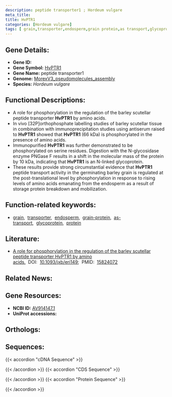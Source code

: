 ```yaml
---
description: peptide transporter1 ; Hordeum vulgare
meta_title:
title: HvPTR1
categories: [Hordeum vulgare]
tags: [ grain,transporter,endosperm,grain protein,as transport,glycoprotein,protein ]
---
```


## Gene Details:
- **Gene ID:** []()
- **Gene Symbol:** <u>HvPTR1</u>
- **Gene Name:** peptide transporter1
- **Genome:** [MorexV3_pseudomolecules_assembly](https://ensembl.gramene.org/Hordeum_vulgare/Info/Index)
- **Species:** *Hordeum vulgare*

## Functional Descriptions:
   - A role for phosphorylation in the regulation of the barley scutellar peptide transporter **HvPTR1** by amino acids.
   - In vivo [32P]orthophosphate labelling studies of barley scutellar tissue in combination with immunoprecipitation studies using antiserum raised to **HvPTR1** showed that **HvPTR1** (66 kDa) is phosphorylated in the presence of amino acids.
   - Immunopurified **HvPTR1** was further demonstrated to be phosphorylated on serine residues. Digestion with the N-glycosidase enzyme PNGase F results in a shift in the molecular mass of the protein by 10 kDa, indicating that **HvPTR1** is an N-linked glycoprotein.
   - These results provide strong circumstantial evidence that **HvPTR1** peptide transport activity in the germinating barley grain is regulated at the post-translational level by phosphorylation in response to rising levels of amino acids emanating from the endosperm as a result of storage protein breakdown and mobilization.

## Function-related keywords:
   - [grain](/tags/grain/),&nbsp;&nbsp;[transporter](/tags/transporter/),&nbsp;&nbsp;[endosperm](/tags/endosperm/),&nbsp;&nbsp;[grain-protein](/tags/grain-protein/),&nbsp;&nbsp;[as-transport](/tags/as-transport/),&nbsp;&nbsp;[glycoprotein](/tags/glycoprotein/),&nbsp;&nbsp;[protein](/tags/protein/)

## Literature:
   - [A role for phosphorylation in the regulation of the barley scutellar peptide transporter HvPTR1 by amino acids.](https://doi.org/10.1093/jxb/eri149)&nbsp;&nbsp;DOI:&nbsp;&nbsp;[10.1093/jxb/eri149](https://doi.org/10.1093/jxb/eri149);&nbsp;&nbsp;PMID:&nbsp;&nbsp;[15824072](https://pubmed.ncbi.nlm.nih.gov/15824072/)

## Related News:

## Gene Resources:
- **NCBI ID:**  [AV914147.1](https://www.ncbi.nlm.nih.gov/gene/?term=AV914147.1)
- **UniProt accessions:**  [](https://www.uniprot.org/uniprotkb//entry)

## Orthologs:

## Sequences:
{{< accordion "cDNA Sequence" >}}

{{< /accordion >}}
{{< accordion "CDS Sequence" >}}

{{< /accordion >}}
{{< accordion "Protein Sequence" >}}

{{< /accordion >}}
